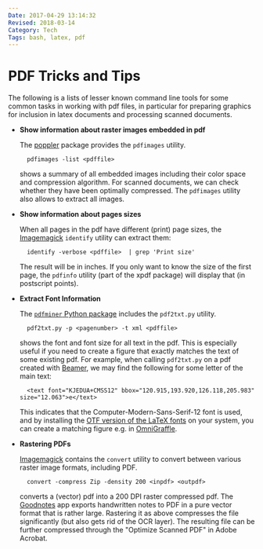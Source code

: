 ```yaml
---
Date: 2017-04-29 13:14:32
Revised: 2018-03-14
Category: Tech
Tags: bash, latex, pdf
---
```


# PDF Tricks and Tips

The following is a lists of lesser known command line tools for some common
tasks in working with pdf files, in particular for preparing graphics for
inclusion in latex documents and processing scanned documents.

* **Show information about raster images embedded in pdf**

    The [poppler][] package provides the `pdfimages` utility.

        pdfimages -list <pdffile>

    shows a summary of all embedded images including their color space and
    compression algorithm. For scanned documents, we can check whether they have
    been optimally compressed. The `pdfimages` utility also allows to extract all
    images.


* **Show information about pages sizes**

    When all pages in the pdf have different (print) page sizes, the [Imagemagick][] `identify` utility can extract them:

        identify -verbose <pdffile>  | grep 'Print size'

    The result will be in inches. If you only want to know the size of the first page, the `pdfinfo` utility (part of the xpdf package) will display that (in postscript points).


* **Extract Font Information**

    The [`pdfminer` Python package][pdfminer] includes
    the `pdf2txt.py` utility.

        pdf2txt.py -p <pagenumber> -t xml <pdffile>

    shows the font and font size for all text in the pdf. This is especially useful
    if you need to create a figure that exactly matches the text of some existing
    pdf. For example, when calling `pdf2txt.py` on a pdf created with [Beamer][], we may
    find the following for some letter of the main text:

        <text font="KJEDUA+CMSS12" bbox="120.915,193.920,126.118,205.983" size="12.063">e</text>

    This indicates that the Computer-Modern-Sans-Serif-12 font is used, and by
    installing the [OTF version of the LaTeX fonts][texfonts] on your system, you
    can create a matching figure e.g. in [OmniGraffle][].



* **Rastering PDFs**

    [Imagemagick][] contains the `convert` utility to convert between various raster
    image formats, including PDF.


        convert -compress Zip -density 200 <inpdf> <outpdf>

    converts a (vector) pdf into a 200 DPI raster compressed pdf.
    The [Goodnotes][] app exports handwritten notes to PDF in a pure vector format
    that is rather large. Rastering it as above compresses the file significantly
    (but also gets rid of the OCR layer). The resulting file can be further
    compressed through the "Optimize Scanned PDF" in Adobe Acrobat.

[poppler]: https://poppler.freedesktop.org
[pdfminer]: https://github.com/pdfminer/pdfminer.six
[Beamer]: https://www.ctan.org/pkg/beamer?lang=en
[texfonts]: http://www.ctan.org/tex-archive/fonts/cm/ps-type1/bakoma/otf/
[OmniGraffle]: https://www.omnigroup.com/omnigraffle
[Imagemagick]: http://imagemagick.org/script/index.php
[Goodnotes]: http://www.goodnotesapp.com
